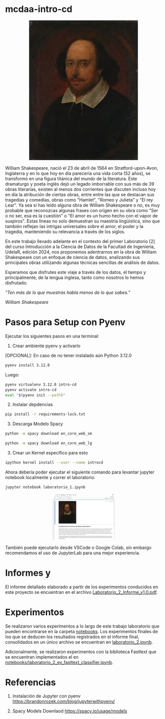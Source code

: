 # mcdaa-intro-cd

<p align="center">
  <img src="assets/William-Shakespeare.png" style="width: 350px"/>
</p>

William Shakespeare, nació el 23 de abril de 1564 en Stratford-upon-Avon, Inglaterra y en lo que hoy en día parecería una vida corta (52 años), se transformó en una figura titánica del mundo de la literatura. Este dramaturgo y poeta inglés dejó un legado imborrable con sus más de 39 obras literarias, existen al menos dos corrientes que discuten incluso hoy en día la atribución de ciertas obras, entre entre las que se destacan sus tragedias y comedias, obras como "Hamlet", "Romeo y Julieta" y "El rey Lear". Ya sea si has leído alguna obra de William Shakespeare o no, es muy probable que reconozcas algunas frases con origen en su obra como "Ser o no ser, esa es la cuestión" o "El amor es un humo hecho con el vapor de suspiros". Estas líneas no solo demuestran su maestría lingüística, sino que también reflejan las intrigas universales sobre el amor, el poder y la tragedia, manteniendo su relevancia a través de los siglos.

En este trabajo llevado adelante en el contexto del primer Laboratorio [2] del curso Introducción a la Ciencia de Datos de la Facultad de Ingeniería, UdelaR, edición 2024, nos proponemos adentrarnos en la obra de William Shakespeare con un enfoque de ciencia de datos, analizando sus principales obras utilizando algunas técnicas sencillas de análisis de datos.

Esperamos que disfrutes este viaje a través de los datos, el tiempo y principalmente, de la lengua inglesa, tanto como nosotros lo hemos disfrutado.


_"Ten más de lo que muestras habla menos de lo que sabes."_

_William Shakespeare_

# Pasos para Setup con Pyenv

Ejecutar los siguientes pasos en una terminal:

1. Crear ambiente pyenv y activarlo

[OPCIONAL]: En caso de no tener instalado aún Python 3.12.0
```bash
pyenv install 3.12.0
```

Luego:

```bash
pyenv virtualenv 3.12.0 intro-cd
pyenv activate intro-cd
eval "$(pyenv init --path)"
```

2. Instalar depdencias
```bash
pip install -r requirements-lock.txt
```

3. Descarga Modelo Spacy
```bash
python -m spacy download en_core_web_sm
```

```bash
python -m spacy download en_core_web_lg
```

3. Crear un Kernel específico para esto

```bash
ipython kernel install --user --name introcd
```

Ahora debería poder ejecutar el siguiente comando para levantar jupyter notebook localmente y correr el laboratorio:

```bash
jupyter notebook laboratorio_1.ipynb
```
<p align="center">
  <img src="assets/image_02.png" style="width: 200px"/>
</p>

También puede ejecutarlo desde VSCode o Google Colab, sin embargo recomendamos el uso de JupyterLab para una mejor experiencia.

# Informes y

El informe detallado elaborado a partir de los experimentos conducidos en este proyecto se encuentran en el archivo [Laboratorio_2_Informe_v1.0.pdf](Laboratorio_1_Informe.pdf).

# Experimentos

Se realizaron varios experimentos a lo largo de este trabajo laboratorio que pueden encontrarse en la carpeta [notebooks](notebooks). Los experimentos finales de los que se deducen los resultados registrados en el informe final, consolidados en un único archivo se encuentran en [laboratorio_2.ipynb](laboratorio_2.ipynb).

Adicionalmente, se realizaron experimentos con la biblioteca Fasttext que se encuentran implementados el en [notebooks/laboratorio_2_ev_fasttext_classifier.ipynb](notebooks/laboratorio_2_ev_fasttext_classifier.ipynb).

# Referencias

1. Instalación de Jupyter con pyenv
https://brandonrozek.com/blog/jupyterwithpyenv/

2. Spacy Models Downlaod
https://spacy.io/usage/models 

